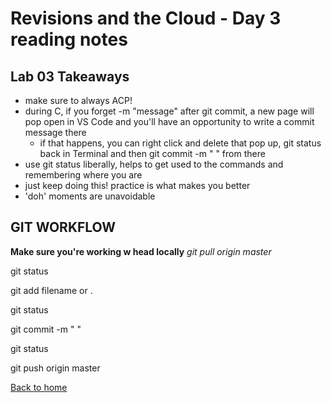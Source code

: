 # Revisions and the Cloud - Day 3 reading notes

## Lab 03 Takeaways
- make sure to always ACP!
- during C, if you forget -m "message" after git commit, a new page will pop open in VS Code and you'll have an opportunity to write a commit message there 
    - if that happens, you can right click and delete that pop up, git status back in Terminal and then git commit -m "  " from there 
- use git status liberally, helps to get used to the commands and remembering where you are
- just keep doing this! practice is what makes you better 
- 'doh' moments are unavoidable 

## GIT WORKFLOW

**Make sure you're working w head locally**
*git pull origin master*

git status

git add filename or .

git status

git commit -m "   "

git status

git push origin master



[Back to home](README.md)
